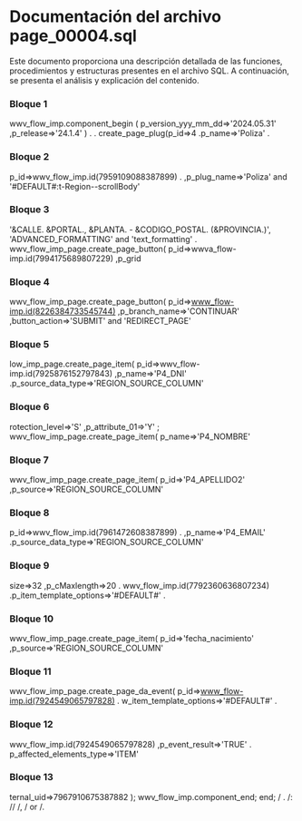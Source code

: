 # Documentación del archivo page_00004.sql

Este documento proporciona una descripción detallada de las funciones, procedimientos y estructuras presentes en el archivo SQL. A continuación, se presenta el análisis y explicación del contenido.

### Bloque 1
wwv_flow_imp.component_begin ( p_version_yyy_mm_dd=>'2024.05.31' ,p_release=>'24.1.4' ) . . create_page_plug(p_id=>4 .p_name=>'Poliza' .

### Bloque 2
p_id=>wwv_flow_imp.id(7959109088387899) . ,p_plug_name=>'Poliza' and '#DEFAULT#:t-Region--scrollBody'

### Bloque 3
'&CALLE. &PORTAL., &PLANTA. - &CODIGO_POSTAL. (&PROVINCIA.)', 'ADVANCED_FORMATTING' and 'text_formatting' . wwv_flow_imp_page.create_page_button( p_id=>wwva_flow-imp.id(7994175689807229) ,p_grid

### Bloque 4
wwv_flow_imp_page.create_page_button( p_id=>www_flow-imp.id(8226384733545744) ,p_branch_name=>'CONTINUAR' ,button_action=>'SUBMIT' and 'REDIRECT_PAGE'

### Bloque 5
low_imp_page.create_page_item( p_id=>wwv_flow-imp.id(7925876152797843) ,p_name=>'P4_DNI' .p_source_data_type=>'REGION_SOURCE_COLUMN'

### Bloque 6
rotection_level=>'S' ,p_attribute_01=>'Y' ; wwv_flow_imp_page.create_page_item( p_name=>'P4_NOMBRE'

### Bloque 7
wwv_flow_imp_page.create_page_item( p_id=>'P4_APELLIDO2' ,p_source=>'REGION_SOURCE_COLUMN'

### Bloque 8
p_id=>wwv_flow_imp.id(7961472608387899) . ,p_name=>'P4_EMAIL' .p_source_data_type=>'REGION_SOURCE_COLUMN'

### Bloque 9
size=>32 ,p_cMaxlength=>20 . wwv_flow_imp.id(7792360636807234) .p_item_template_options=>'#DEFAULT#' .

### Bloque 10
wwv_flow_imp_page.create_page_item( p_id=>'fecha_nacimiento' ,p_source=>'REGION_SOURCE_COLUMN'

### Bloque 11
wwv_flow_imp_page.create_page_da_event( p_id=>www_flow-imp.id(7924549065797828) . w_item_template_options=>'#DEFAULT#' .

### Bloque 12
wwv_flow_imp.id(7924549065797828) ,p_event_result=>'TRUE' . p_affected_elements_type=>'ITEM'

### Bloque 13
ternal_uid=>7967910675387882 ); wwv_flow_imp.component_end; end; / . /: // /, / or /.
